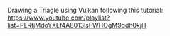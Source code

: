 Drawing a Triagle using Vulkan following this tutorial: 
    https://www.youtube.com/playlist?list=PLRtjMdoYXLf4A8013lsFWHOgM9qdh0kjH